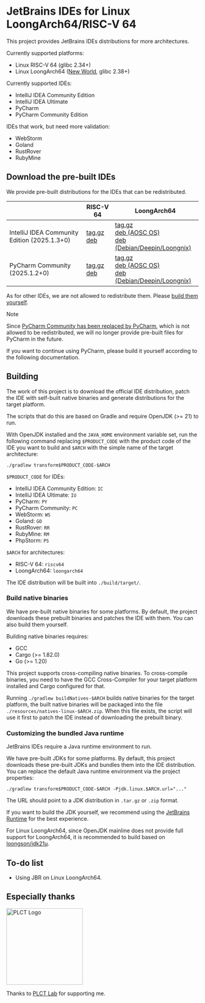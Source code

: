 # JetBrains IDEs for Linux LoongArch64/RISC-V 64

This project provides JetBrains IDEs distributions for more architectures.

Currently supported platforms:

* Linux RISC-V 64 (glibc 2.34+)
* Linux LoongArch64 ([New World](https://areweloongyet.com/en/docs/old-and-new-worlds/), glibc 2.38+)

Currently supported IDEs:

* IntelliJ IDEA Community Edition
* IntelliJ IDEA Ultimate
* PyCharm
* PyCharm Community Edition

IDEs that work, but need more validation:

* WebStorm
* Goland
* RustRover
* RubyMine

## Download the pre-built IDEs

We provide pre-built distributions for the IDEs that can be redistributed.

|                                                                 | RISC-V 64                                                                                          | LoongArch64                                                                                                                                                                                |
|-----------------------------------------------------------------|----------------------------------------------------------------------------------------------------|--------------------------------------------------------------------------------------------------------------------------------------------------------------------------------------------|
| IntelliJ IDEA Community Edition (2025.1.3+0) | [tag.gz](https://github.com/Glavo/JetBrains-IDE-Multiarch/releases/download/idea%2F2025.1.3%2B0/ideaIC-2025.1.3+0-riscv64.tar.gz) <br> [deb](https://github.com/Glavo/JetBrains-IDE-Multiarch/releases/download/idea%2F2025.1.3%2B0/ideaIC-2025.1.3+0-riscv64.deb)    | [tag.gz](https://github.com/Glavo/JetBrains-IDE-Multiarch/releases/download/idea%2F2025.1.3%2B0/ideaIC-2025.1.3+0-loongarch64.tar.gz) <br> [deb (AOSC OS)](https://github.com/Glavo/JetBrains-IDE-Multiarch/releases/download/idea%2F2025.1.3%2B0/ideaIC-2025.1.3+0-loongarch64.deb) <br> [deb (Debian/Deepin/Loongnix)](https://github.com/Glavo/JetBrains-IDE-Multiarch/releases/download/idea%2F2025.1.3%2B0/ideaIC-2025.1.3+0-loong64.deb) |
| PyCharm Community (2025.1.2+0)            | [tag.gz](https://github.com/Glavo/JetBrains-IDE-Multiarch/releases/download/pycharm%2F2025.1.2%2B0/pycharm-community-2025.1.2+0-riscv64.tar.gz) <br> [deb](https://github.com/Glavo/JetBrains-IDE-Multiarch/releases/download/pycharm%2F2025.1.2%2B0/pycharm-community-2025.1.2+0-riscv64.deb) | [tag.gz](https://github.com/Glavo/JetBrains-IDE-Multiarch/releases/download/pycharm%2F2025.1.2%2B0/pycharm-community-2025.1.2+0-loongarch64.tar.gz) <br> [deb (AOSC OS)](https://github.com/Glavo/JetBrains-IDE-Multiarch/releases/download/pycharm%2F2025.1.2%2B0/pycharm-community-2025.1.2+0-loongarch64.deb) <br> [deb (Debian/Deepin/Loongnix)](https://github.com/Glavo/JetBrains-IDE-Multiarch/releases/download/pycharm%2F2025.1.2%2B0/pycharm-community-2025.1.2+0-loong64.deb)                                                                                                                                                                                           |

As for other IDEs, we are not allowed to redistribute them.
Please [build them yourself](#Building).

> [!NOTE]
> Since [PyCharm Community has been replaced by PyCharm](https://blog.jetbrains.com/pycharm/2025/04/unified-pycharm/), which is not allowed to be redistributed,
> we will no longer provide pre-built files for PyCharm in the future.
> 
> If you want to continue using PyCharm, please build it yourself according to the following documentation.

## Building

The work of this project is to download the official IDE distribution,
patch the IDE with self-built native binaries and generate distributions for the target platform.

The scripts that do this are based on Gradle and require OpenJDK (>= 21) to run.

With OpenJDK installed and the `JAVA_HOME` environment variable set,
run the following command replacing `$PRODUCT_CODE` with the product code of the IDE you want to build
and `$ARCH` with the simple name of the target architecture:

```
./gradlew transform$PRODUCT_CODE-$ARCH
```

`$PRODUCT_CODE` for IDEs:

* IntelliJ IDEA Community Edition: `IC`
* IntelliJ IDEA Ultimate: `IU`
* PyCharm: `PY`
* PyCharm Community: `PC`
* WebStorm: `WS`
* Goland: `GO`
* RustRover: `RR`
* RubyMine: `RM`
* PhpStorm: `PS`

`$ARCH` for architectures:

* RISC-V 64: `riscv64`
* LoongArch64: `loongarch64`

The IDE distribution will be built into `./build/target/`.

### Build native binaries

We have pre-built native binaries for some platforms.
By default, the project downloads these prebuilt binaries and patches the IDE with them.
You can also build them yourself.

Building native binaries requires:

* GCC
* Cargo (>= 1.82.0)
* Go (>= 1.20)

This project supports cross-compiling native binaries.
To cross-compile binaries, you need to have the GCC Cross-Compiler for your target platform installed and Cargo
configured for that.

Running `./gradlew buildNatives-$ARCH` builds native binaries for the target platform,
the built native binaries will be packaged into the file `./resources/natives-linux-$ARCH.zip`.
When this file exists, the script will use it first to patch the IDE instead of downloading the prebuilt binary.

### Customizing the bundled Java runtime

JetBrains IDEs require a Java runtime environment to run.

We have pre-built JDKs for some platforms.
By default, this project downloads these pre-built JDKs and bundles them into the IDE distribution.
You can replace the default Java runtime environment via the project properties:

```
./gradlew transform$PRODUCT_CODE-$ARCH -Pjdk.linux.$ARCH.url="..."
```

The URL should point to a JDK distribution in `.tar.gz` or `.zip` format.

If you want to build the JDK yourself,
we recommend using the [JetBrains Runtime](https://github.com/JetBrains/JetBrainsRuntime) for the best experience.

For Linux LoongArch64, since OpenJDK mainline does not provide full support for LoongArch64,
it is recommended to build based on [loongson/jdk21u](https://github.com/loongson/jdk21u).

## To-do list

* Using JBR on Linux LoongArch64.

## Especially thanks

<img alt="PLCT Logo" src="./PLCT.svg" width="200" height="200">

Thanks to [PLCT Lab](https://plctlab.org) for supporting me.
